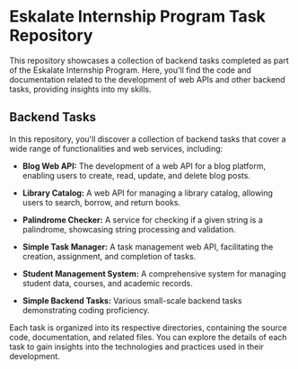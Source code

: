 # Eskalate Internship Program Task Repository

This repository showcases a collection of backend tasks completed as part of the Eskalate Internship Program. Here, you'll find the code and documentation related to the development of web APIs and other backend tasks, providing insights into my skills.

## Backend Tasks

In this repository, you'll discover a collection of backend tasks that cover a wide range of functionalities and web services, including:

- **Blog Web API:** The development of a web API for a blog platform, enabling users to create, read, update, and delete blog posts.

- **Library Catalog:** A web API for managing a library catalog, allowing users to search, borrow, and return books.

- **Palindrome Checker:** A service for checking if a given string is a palindrome, showcasing string processing and validation.

- **Simple Task Manager:** A task management web API, facilitating the creation, assignment, and completion of tasks.

- **Student Management System:** A comprehensive system for managing student data, courses, and academic records.

- **Simple Backend Tasks:** Various small-scale backend tasks demonstrating coding proficiency.

Each task is organized into its respective directories, containing the source code, documentation, and related files. You can explore the details of each task to gain insights into the technologies and practices used in their development.

